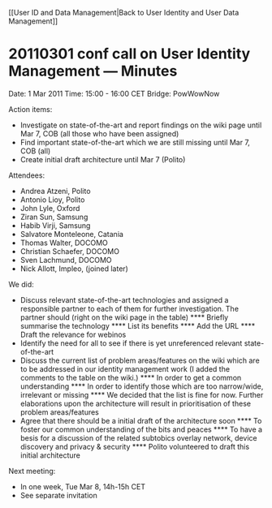 [[User ID and Data Management|Back to User Identity and User Data Management]]

20110301 conf call on User Identity Management — Minutes
========================================================

Date: 1 Mar 2011
Time: 15:00 - 16:00 CET
Bridge: PowWowNow

Action items:
* Investigate on state-of-the-art and report findings on the wiki page until Mar 7, COB (all those who have been assigned)
* Find important state-of-the-art which we are still missing until Mar 7, COB (all)
* Create initial draft architecture until Mar 7 (Polito)

Attendees:
* Andrea Atzeni, Polito
* Antonio Lioy, Polito
* John Lyle, Oxford
* Ziran Sun, Samsung
* Habib Virji, Samsung
* Salvatore Monteleone, Catania
* Thomas Walter, DOCOMO
* Christian Schaefer, DOCOMO
* Sven Lachmund, DOCOMO
* Nick Allott, Impleo, (joined later)

We did:
* Discuss relevant state-of-the-art technologies and assigned a responsible partner to each of them for further investigation. The partner should (right on the wiki page in the table)
**** Briefly summarise the technology
**** List its benefits
**** Add the URL
**** Draft the relevance for webinos
* Identify the need for all to see if there is yet unreferenced relevant state-of-the-art
* Discuss the current list of problem areas/features on the wiki which are to be addressed in our identity management work (I added the comments to the table on the wiki.)
**** In order to get a common understanding
**** In order to identify those which are too narrow/wide, irrelevant or missing
**** We decided that the list is fine for now. Further elaborations upon the architecture will result in prioritisation of these problem areas/features
* Agree that there should be a initial draft of the architecture soon
**** To foster our common understanding of the bits and peaces
**** To have a besis for a discussion of the related subtobics overlay network, device discovery and privacy & security
**** Polito volunteered to draft this initial architecture

Next meeting:
* In one week, Tue Mar 8, 14h-15h CET
* See separate invitation

